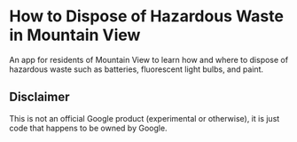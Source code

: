 # How to Dispose of Hazardous Waste in Mountain View
An app for residents of Mountain View to learn how and where to dispose of hazardous waste such as batteries, fluorescent light bulbs, and paint.

## Disclaimer
This is not an official Google product (experimental or otherwise), it is just code that happens to be owned by Google.
